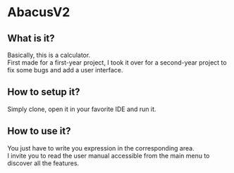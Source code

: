 # AbacusV2
## What is it?
Basically, this is a calculator.<br />
First made for a first-year project, I took it over for a second-year project to fix some bugs and add a user interface.
## How to setup it?
Simply clone, open it in your favorite IDE and run it.
## How to use it?
You just have to write you expression in the corresponding area.<br />
I invite you to read the user manual accessible from the main menu to discover all the features.
